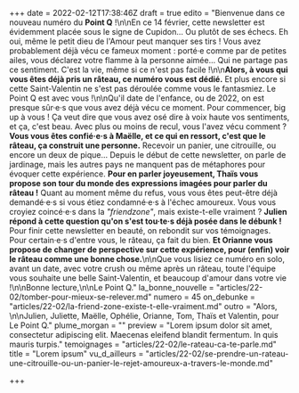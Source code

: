 +++
date = 2022-02-12T17:38:46Z
draft = true
edito = "Bienvenue dans ce nouveau numéro du **Point Q** !\n\nEn ce 14 février, cette newsletter est évidemment placée sous le signe de Cupidon... Ou plutôt de ses échecs. Eh oui, même le petit dieu de l'Amour peut manquer ses tirs ! Vous avez probablement déjà vécu ce fameux moment : porté·e comme par de petites ailes, vous déclarez votre flamme à la personne aimée... Qui ne partage pas ce sentiment. C'est la vie, même si ce n'est pas facile !\n\n**Alors, à vous qui vous êtes déjà pris un râteau, ce numéro vous est dédié.** Et plus encore si cette Saint-Valentin ne s'est pas déroulée comme vous le fantasmiez. Le Point Q est avec vous !\n\nQu'il date de l'enfance, ou de 2022, on est presque sûr·e·s que vous avez déjà vécu ce moment. Pour commencer, big up à vous ! Ça veut dire que vous avez osé dire à voix haute vos sentiments, et ça, c'est beau. Avec plus ou moins de recul, vous l'avez vécu comment ? **Vous vous êtes confié·e·s à Maëlle, et ce qui en ressort, c'est que le râteau, ça construit une personne.** Recevoir un panier, une citrouille, ou encore un deux de pique... Depuis le début de cette newsletter, on parle de jardinage, mais les autres pays ne manquent pas de métaphores pour évoquer cette expérience. **Pour en parler joyeusement, Thaïs vous propose son tour du monde des expressions imagées pour parler du râteau !** Quant au moment même du refus, vous vous êtes peut-être déjà demandé·e·s si vous étiez condamné·e·s à l'échec amoureux. Vous vous croyiez coincé·e·s dans la _\"friendzone\"_, mais existe-t-elle vraiment ? **Julien répond à cette question qu'on s'est tou·te·s déjà posée dans le débunk !** Pour finir cette newsletter en beauté, on rebondit sur vos témoignages. Pour certain·e·s d'entre vous, le râteau, ça fait du bien. **Et Orianne vous propose de changer de perspective sur cette expérience, pour (enfin) voir le râteau comme une bonne chose.**\n\nQue vous lisiez ce numéro en solo, avant un date, avec votre crush ou même après un râteau, toute l'équipe vous souhaite une belle Saint-Valentin, et beaucoup d'amour dans votre vie !\n\nBonne lecture,\n\nLe Point Q."
la_bonne_nouvelle = "articles/22-02/tomber-pour-mieux-se-relever.md"
numero = 45
on_debunke = "articles/22-02/la-friend-zone-existe-t-elle-vraiment.md"
outro = "Alors, \n\nJulien, Juliette, Maëlle, Ophélie, Orianne, Tom, Thaïs et Valentin, pour Le Point Q."
plume_morgan = ""
preview = "Lorem ipsum dolor sit amet, consectetur adipiscing elit. Maecenas eleifend blandit fermentum. In quis mauris turpis."
temoignages = "articles/22-02/le-rateau-ca-te-parle.md"
title = "Lorem ipsum"
vu_d_ailleurs = "articles/22-02/se-prendre-un-rateau-une-citrouille-ou-un-panier-le-rejet-amoureux-a-travers-le-monde.md"

+++
